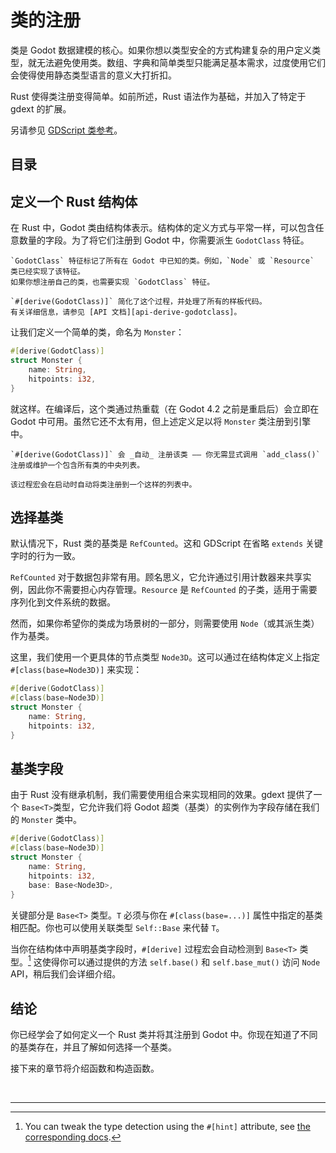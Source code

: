 <!--
  ~ Copyright (c) godot-rust; Bromeon and contributors.
  ~ This Source Code Form is subject to the terms of the Mozilla Public
  ~ License, v. 2.0. If a copy of the MPL was not distributed with this
  ~ file, You can obtain one at https://mozilla.org/MPL/2.0/.
-->

# 类的注册

类是 Godot 数据建模的核心。如果你想以类型安全的方式构建复杂的用户定义类型，就无法避免使用类。数组、字典和简单类型只能满足基本需求，过度使用它们会使得使用静态类型语言的意义大打折扣。

Rust 使得类注册变得简单。如前所述，Rust 语法作为基础，并加入了特定于 gdext 的扩展。

另请参见 [GDScript 类参考][godot-gdscript-classes]。


## 目录

<!-- toc -->


## 定义一个 Rust 结构体

在 Rust 中，Godot 类由结构体表示。结构体的定义方式与平常一样，可以包含任意数量的字段。为了将它们注册到 Godot 中，你需要派生 `GodotClass` 特征。

```admonish info title="GodotClass 特征"
`GodotClass` 特征标记了所有在 Godot 中已知的类。例如，`Node` 或 `Resource` 类已经实现了该特征。
如果你想注册自己的类，也需要实现 `GodotClass` 特征。

`#[derive(GodotClass)]` 简化了这个过程，并处理了所有的样板代码。  
有关详细信息，请参见 [API 文档][api-derive-godotclass]。

```

让我们定义一个简单的类，命名为  `Monster`：

```rust
#[derive(GodotClass)]
struct Monster {
    name: String,
    hitpoints: i32,
}
```

就这样。在编译后，这个类通过热重载（在 Godot 4.2 之前是重启后）会立即在 Godot 中可用。虽然它还不太有用，但上述定义足以将 `Monster` 类注册到引擎中。

```admonish info title="自动注册"
`#[derive(GodotClass)]` 会 _自动_ 注册该类 —— 你无需显式调用 `add_class()` 注册或维护一个包含所有类的中央列表。

该过程宏会在启动时自动将类注册到一个这样的列表中。
```


## 选择基类

默认情况下，Rust 类的基类是 `RefCounted`。这和 GDScript 在省略 `extends`  关键字时的行为一致。

`RefCounted` 对于数据包非常有用。顾名思义，它允许通过引用计数器来共享实例，因此你不需要担心内存管理。`Resource` 是 `RefCounted` 的子类，适用于需要序列化到文件系统的数据。

然而，如果你希望你的类成为场景树的一部分，则需要使用 `Node`（或其派生类）作为基类。

这里，我们使用一个更具体的节点类型 `Node3D`。这可以通过在结构体定义上指定 `#[class(base=Node3D)]` 来实现：


```rust
#[derive(GodotClass)]
#[class(base=Node3D)]
struct Monster {
    name: String,
    hitpoints: i32,
}
```


## 基类字段

由于 Rust 没有继承机制，我们需要使用组合来实现相同的效果。gdext 提供了一个 `Base<T>`类型，它允许我们将 Godot 超类（基类）的实例作为字段存储在我们的 `Monster` 类中。

```rust
#[derive(GodotClass)]
#[class(base=Node3D)]
struct Monster {
    name: String,
    hitpoints: i32,
    base: Base<Node3D>,
}
```

关键部分是 `Base<T>` 类型。`T` 必须与你在 `#[class(base=...)]` 属性中指定的基类相匹配。你也可以使用关联类型 `Self::Base` 来代替 `T`。

当你在结构体中声明基类字段时，`#[derive]` 过程宏会自动检测到 `Base<T>` 类型。[^inference]
这使得你可以通过提供的方法 `self.base()` 和 `self.base_mut()` 访问 `Node` API，稍后我们会详细介绍。


## 结论

你已经学会了如何定义一个 Rust 类并将其注册到 Godot 中。你现在知道了不同的基类存在，并且了解如何选择一个基类。

接下来的章节将介绍函数和构造函数。

<br>

---

[^inference]: You can tweak the type detection using the `#[hint]` attribute, see [the corresponding docs][api-derive-godotclass-inference].


[api-derive-godotclass]: https://godot-rust.github.io/docs/gdext/master/godot/register/derive.GodotClass.html
[api-derive-godotclass-inference]: https://godot-rust.github.io/docs/gdext/master/godot/register/derive.GodotClass.html#fine-grained-inference-hints
[api-godot-api]: https://godot-rust.github.io/docs/gdext/master/godot/register/attr.godot_api.html
[godot-gdscript-classes]: https://docs.godotengine.org/en/stable/tutorials/scripting/gdscript/gdscript_basics.html#classes
